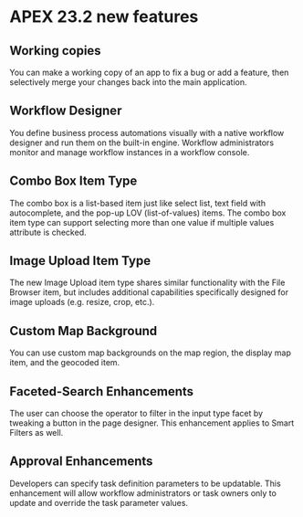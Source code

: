 # APEX 23.2 new features

## Working copies

You can make a working copy of an app to fix a bug or add a feature, then selectively merge your changes back into the main application.

## Workflow Designer

You define business process automations visually with a native workflow designer and run them on the built-in engine. Workflow administrators monitor and manage workflow instances in a workflow console.

## Combo Box Item Type

The combo box is a list-based item just like select list, text field with autocomplete, and the pop-up LOV (list-of-values) items. The combo box item type can support selecting more than one value if multiple values attribute is checked.

## Image Upload Item Type

The new Image Upload item type shares similar functionality with the File Browser item, but includes additional capabilities specifically designed for image uploads (e.g. resize, crop, etc.).

## Custom Map Background

You can use custom map backgrounds on the map region, the display map item, and the geocoded item. 

## Faceted-Search Enhancements

The user can choose the operator to filter in the input type facet by tweaking a button in the page designer. This enhancement applies to Smart Filters as well.

## Approval Enhancements

Developers can specify task definition parameters to be updatable. This enhancement will allow workflow administrators or task owners only to update and override the task parameter values.